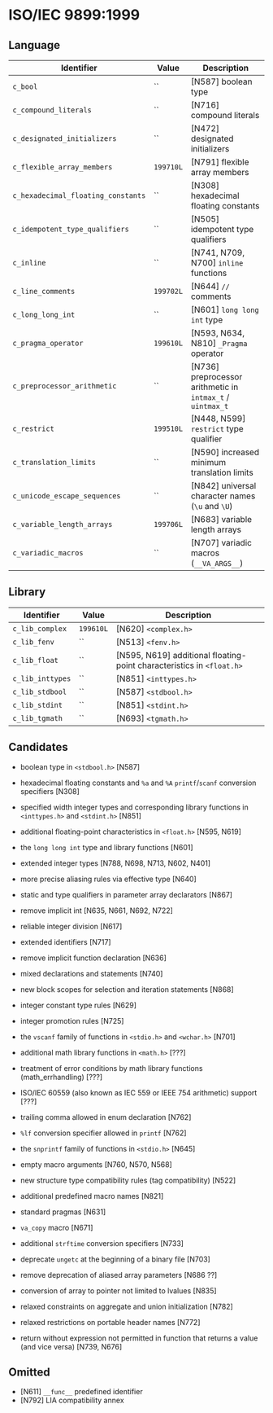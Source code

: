# ISO/IEC 9899:1999

## Language

| Identifier                         | Value     | Description                                                |
| ---------------------------------- | --------- | ---------------------------------------------------------- |
| `c_bool`                           | ``        | [N587] boolean type                                        |
| `c_compound_literals`              | ``        | [N716] compound literals                                   |
| `c_designated_initializers`        | ``        | [N472] designated initializers                             |
| `c_flexible_array_members`         | `199710L` | [N791] flexible array members                              |
| `c_hexadecimal_floating_constants` | ``        | [N308] hexadecimal floating constants                      |
| `c_idempotent_type_qualifiers`     | ``        | [N505] idempotent type qualifiers                          |
| `c_inline`                         | ``        | [N741, N709, N700] `inline` functions                      |
| `c_line_comments`                  | `199702L` | [N644] `//` comments                                       |
| `c_long_long_int`                  | ``        | [N601] `long long int` type                                |
| `c_pragma_operator`                | `199610L` | [N593, N634, N810] `_Pragma` operator                      |
| `c_preprocessor_arithmetic`        | ``        | [N736] preprocessor arithmetic in `intmax_t` / `uintmax_t` |
| `c_restrict`                       | `199510L` | [N448, N599] `restrict` type qualifier                     |
| `c_translation_limits`             | ``        | [N590] increased minimum translation limits                |
| `c_unicode_escape_sequences`       | ``        | [N842] universal character names (`\u` and `\U`)           |
| `c_variable_length_arrays`         | `199706L` | [N683] variable length arrays                              |
| `c_variadic_macros`                | ``        | [N707] variadic macros (`__VA_ARGS__`)                     |

## Library

| Identifier       | Value     | Description                                                           |
| ---------------- | --------- | --------------------------------------------------------------------- |
| `c_lib_complex`  | `199610L` | [N620] `<complex.h>`                                                  |
| `c_lib_fenv`     | ``        | [N513] `<fenv.h>`                                                     |
| `c_lib_float`    | ``        | [N595, N619] additional floating-point characteristics in `<float.h>` |
| `c_lib_inttypes` | ``        | [N851] `<inttypes.h>`                                                 |
| `c_lib_stdbool`  | ``        | [N587] `<stdbool.h>`                                                  |
| `c_lib_stdint`   | ``        | [N851] `<stdint.h>`                                                   |
| `c_lib_tgmath`   | ``        | [N693] `<tgmath.h>`                                                   |

## Candidates

- boolean type in `<stdbool.h>` [N587]
- hexadecimal floating constants and `%a` and `%A` `printf`/`scanf` conversion specifiers [N308]
- specified width integer types and corresponding library functions in `<inttypes.h>` and `<stdint.h>` [N851]
- additional floating-point characteristics in `<float.h>` [N595, N619]
- the `long long int` type and library functions [N601]
- extended integer types [N788, N698, N713, N602, N401]

- more precise aliasing rules via effective type [N640]
- static and type qualifiers in parameter array declarators [N867]
- remove implicit int [N635, N661, N692, N722]
- reliable integer division [N617]
- extended identifiers [N717]
- remove implicit function declaration [N636]
- mixed declarations and statements [N740]
- new block scopes for selection and iteration statements [N868]
- integer constant type rules [N629]
- integer promotion rules [N725]
- the `vscanf` family of functions in `<stdio.h>` and `<wchar.h>` [N701]
- additional math library functions in `<math.h>` [???]
- treatment of error conditions by math library functions (math_errhandling) [???]
- ISO/IEC 60559 (also known as IEC 559 or IEEE 754 arithmetic) support [???]
- trailing comma allowed in enum declaration [N762]
- `%lf` conversion specifier allowed in `printf` [N762]
- the `snprintf` family of functions in `<stdio.h>` [N645]
- empty macro arguments [N760, N570, N568]
- new structure type compatibility rules (tag compatibility) [N522]
- additional predefined macro names [N821]
- standard pragmas [N631]
- `va_copy` macro [N671]
- additional `strftime` conversion specifiers [N733]
- deprecate `ungetc` at the beginning of a binary file [N703]
- remove deprecation of aliased array parameters [N686 ??]
- conversion of array to pointer not limited to lvalues [N835]
- relaxed constraints on aggregate and union initialization [N782]
- relaxed restrictions on portable header names [N772]
- return without expression not permitted in function that returns a value (and vice versa) [N739, N676]

## Omitted

- [N611] `__func__` predefined identifier
- [N792] LIA compatibility annex
